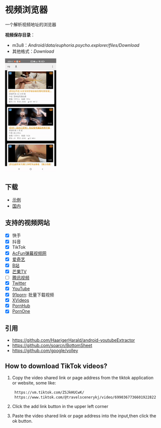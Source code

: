 # 视频浏览器

一个解析视频地址的浏览器

**视频保存目录**：

- m3u8：*Android/data/euphoria.psycho.explorer/files/Download*
- 其他格式：*Download*

<img src="images/5.gif" width="33.3%">

## 下载

* [示例](https://github.com/grandiloquent/VideoBrowser/releases)
* [国内](https://lucidu.cn/article/jqdkgl)

## 支持的视频网站

* [x] 快手
* [x] 抖音
* [x] TikTok
* [x] [AcFun弹幕视频网](https://www.acfun.cn/)
* [x] [爱奇艺](https://m.iqiyi.com/)
* [x] [B站](https://www.bilibili.com/)
* [x] [芒果TV](https://mgtv.com/)
* [ ] [腾讯视频](https://v.qq.com/)
* [x] [Twitter](https://m.twitter.com)
* [x] [YouTube](https://m.youtube.com)
* [x] [91porn](https://91porn.com/index.php): 批量下载视频
* [x] [XVideos](https://xvideos.com)
* [x] [PornHub](https://www.pornhub.com)
* [x] [PornOne](https://pornone.com/)

## 引用

* https://github.com/HaarigerHarald/android-youtubeExtractor
* https://github.com/soarcn/BottomSheet
* https://github.com/google/volley

## How to download TikTok videos?

1. Copy the video shared link or page address from the tiktok application or website, some like:

        https://vm.tiktok.com/ZSJkHUCwK/
        https://www.tiktok.com/@travelscenerykj/video/6990367736601922822

2. Click the add link button in the upper left corner

3. Paste the video shared link or page address into the input,then click the ok button.